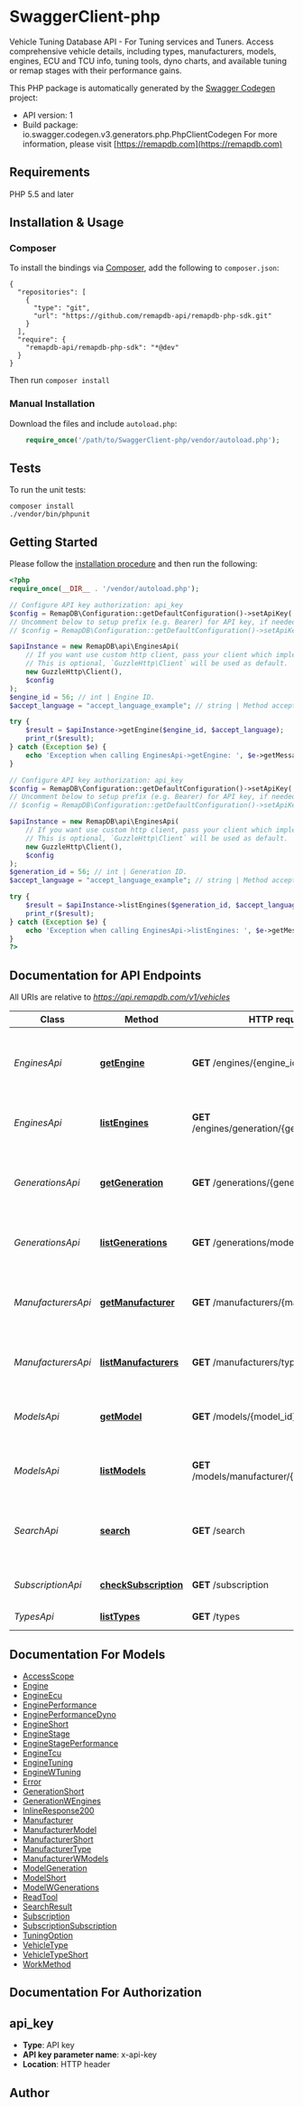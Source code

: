 # SwaggerClient-php
Vehicle Tuning Database API - For Tuning services and Tuners.  Access comprehensive vehicle details, including types, manufacturers, models, engines, ECU and TCU info, tuning tools, dyno charts, and available tuning or remap stages with their performance gains.

This PHP package is automatically generated by the [Swagger Codegen](https://github.com/swagger-api/swagger-codegen) project:

- API version: 1
- Build package: io.swagger.codegen.v3.generators.php.PhpClientCodegen
For more information, please visit [https://remapdb.com](https://remapdb.com)

## Requirements

PHP 5.5 and later

## Installation & Usage
### Composer

To install the bindings via [Composer](http://getcomposer.org/), add the following to `composer.json`:

```
{
  "repositories": [
    {
      "type": "git",
      "url": "https://github.com/remapdb-api/remapdb-php-sdk.git"
    }
  ],
  "require": {
    "remapdb-api/remapdb-php-sdk": "*@dev"
  }
}
```

Then run `composer install`

### Manual Installation

Download the files and include `autoload.php`:

```php
    require_once('/path/to/SwaggerClient-php/vendor/autoload.php');
```

## Tests

To run the unit tests:

```
composer install
./vendor/bin/phpunit
```

## Getting Started

Please follow the [installation procedure](#installation--usage) and then run the following:

```php
<?php
require_once(__DIR__ . '/vendor/autoload.php');

// Configure API key authorization: api_key
$config = RemapDB\Configuration::getDefaultConfiguration()->setApiKey('x-api-key', 'YOUR_API_KEY');
// Uncomment below to setup prefix (e.g. Bearer) for API key, if needed
// $config = RemapDB\Configuration::getDefaultConfiguration()->setApiKeyPrefix('x-api-key', 'Bearer');

$apiInstance = new RemapDB\api\EnginesApi(
    // If you want use custom http client, pass your client which implements `GuzzleHttp\ClientInterface`.
    // This is optional, `GuzzleHttp\Client` will be used as default.
    new GuzzleHttp\Client(),
    $config
);
$engine_id = 56; // int | Engine ID.
$accept_language = "accept_language_example"; // string | Method accept custom language. Content of the header should be the code of the language you are requesting.

try {
    $result = $apiInstance->getEngine($engine_id, $accept_language);
    print_r($result);
} catch (Exception $e) {
    echo 'Exception when calling EnginesApi->getEngine: ', $e->getMessage(), PHP_EOL;
}

// Configure API key authorization: api_key
$config = RemapDB\Configuration::getDefaultConfiguration()->setApiKey('x-api-key', 'YOUR_API_KEY');
// Uncomment below to setup prefix (e.g. Bearer) for API key, if needed
// $config = RemapDB\Configuration::getDefaultConfiguration()->setApiKeyPrefix('x-api-key', 'Bearer');

$apiInstance = new RemapDB\api\EnginesApi(
    // If you want use custom http client, pass your client which implements `GuzzleHttp\ClientInterface`.
    // This is optional, `GuzzleHttp\Client` will be used as default.
    new GuzzleHttp\Client(),
    $config
);
$generation_id = 56; // int | Generation ID.
$accept_language = "accept_language_example"; // string | Method accept custom language. Content of the header should be the code of the language you are requesting.

try {
    $result = $apiInstance->listEngines($generation_id, $accept_language);
    print_r($result);
} catch (Exception $e) {
    echo 'Exception when calling EnginesApi->listEngines: ', $e->getMessage(), PHP_EOL;
}
?>
```

## Documentation for API Endpoints

All URIs are relative to *https://api.remapdb.com/v1/vehicles*

Class | Method | HTTP request | Description
------------ | ------------- | ------------- | -------------
*EnginesApi* | [**getEngine**](docs/Api/EnginesApi.md#getengine) | **GET** /engines/{engine_id} | Show engine metadata along with its performance and tuning information
*EnginesApi* | [**listEngines**](docs/Api/EnginesApi.md#listengines) | **GET** /engines/generation/{generation_id} | Show all engines from specific generation
*GenerationsApi* | [**getGeneration**](docs/Api/GenerationsApi.md#getgeneration) | **GET** /generations/{generation_id} | Show all generation metadata along with its corresponding engines
*GenerationsApi* | [**listGenerations**](docs/Api/GenerationsApi.md#listgenerations) | **GET** /generations/model/{model_id} | Show all generations from specific model
*ManufacturersApi* | [**getManufacturer**](docs/Api/ManufacturersApi.md#getmanufacturer) | **GET** /manufacturers/{manufacturer_id} | Show all manufacturer metadata along with its corresponding models
*ManufacturersApi* | [**listManufacturers**](docs/Api/ManufacturersApi.md#listmanufacturers) | **GET** /manufacturers/type/{type_id} | Show all manufacturers from specific type
*ModelsApi* | [**getModel**](docs/Api/ModelsApi.md#getmodel) | **GET** /models/{model_id} | Show all model metadata along with its corresponding generations
*ModelsApi* | [**listModels**](docs/Api/ModelsApi.md#listmodels) | **GET** /models/manufacturer/{manufacturer_id} | Show all models from specific manufacturer
*SearchApi* | [**search**](docs/Api/SearchApi.md#search) | **GET** /search | Searches through manufacturers, models, generations and engines
*SubscriptionApi* | [**checkSubscription**](docs/Api/SubscriptionApi.md#checksubscription) | **GET** /subscription | Check for active subscription
*TypesApi* | [**listTypes**](docs/Api/TypesApi.md#listtypes) | **GET** /types | Show vehicle types

## Documentation For Models

 - [AccessScope](docs/Model/AccessScope.md)
 - [Engine](docs/Model/Engine.md)
 - [EngineEcu](docs/Model/EngineEcu.md)
 - [EnginePerformance](docs/Model/EnginePerformance.md)
 - [EnginePerformanceDyno](docs/Model/EnginePerformanceDyno.md)
 - [EngineShort](docs/Model/EngineShort.md)
 - [EngineStage](docs/Model/EngineStage.md)
 - [EngineStagePerformance](docs/Model/EngineStagePerformance.md)
 - [EngineTcu](docs/Model/EngineTcu.md)
 - [EngineTuning](docs/Model/EngineTuning.md)
 - [EngineWTuning](docs/Model/EngineWTuning.md)
 - [Error](docs/Model/Error.md)
 - [GenerationShort](docs/Model/GenerationShort.md)
 - [GenerationWEngines](docs/Model/GenerationWEngines.md)
 - [InlineResponse200](docs/Model/InlineResponse200.md)
 - [Manufacturer](docs/Model/Manufacturer.md)
 - [ManufacturerModel](docs/Model/ManufacturerModel.md)
 - [ManufacturerShort](docs/Model/ManufacturerShort.md)
 - [ManufacturerType](docs/Model/ManufacturerType.md)
 - [ManufacturerWModels](docs/Model/ManufacturerWModels.md)
 - [ModelGeneration](docs/Model/ModelGeneration.md)
 - [ModelShort](docs/Model/ModelShort.md)
 - [ModelWGenerations](docs/Model/ModelWGenerations.md)
 - [ReadTool](docs/Model/ReadTool.md)
 - [SearchResult](docs/Model/SearchResult.md)
 - [Subscription](docs/Model/Subscription.md)
 - [SubscriptionSubscription](docs/Model/SubscriptionSubscription.md)
 - [TuningOption](docs/Model/TuningOption.md)
 - [VehicleType](docs/Model/VehicleType.md)
 - [VehicleTypeShort](docs/Model/VehicleTypeShort.md)
 - [WorkMethod](docs/Model/WorkMethod.md)

## Documentation For Authorization


## api_key

- **Type**: API key
- **API key parameter name**: x-api-key
- **Location**: HTTP header


## Author



